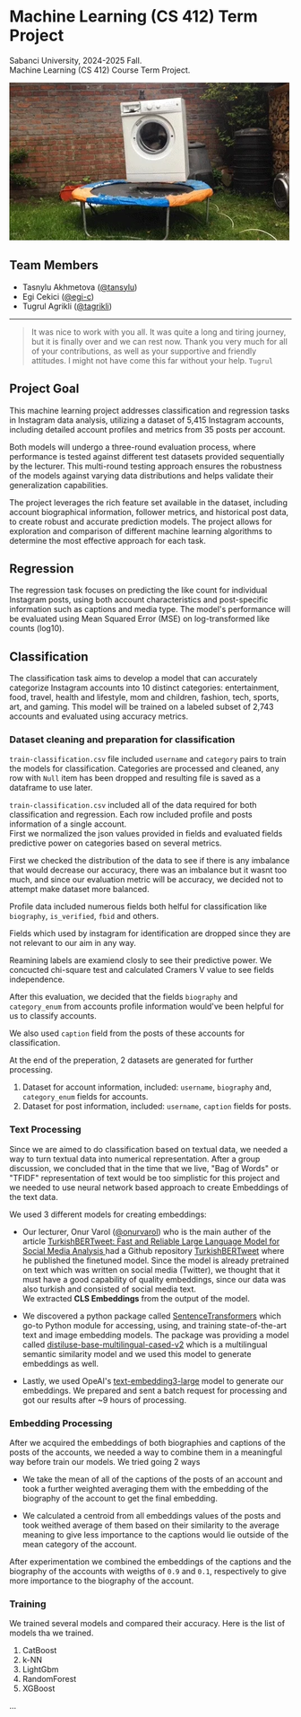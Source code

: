 # Machine Learning (CS 412) Term Project

Sabanci University, 2024-2025 Fall.  
Machine Learning (CS 412) Course Term Project.

![](Media/washing-machine-trampoline.gif)

## Team Members

- Tasnylu Akhmetova ([@tansylu](https://github.com/tansylu))
- Egi Cekici ([@egi-c](https://github.com/egi-c))
- Tugrul Agrikli ([@tagrikli](https://github.com/Tagrikli))

---


> It was nice to work with you all. It was quite a long and tiring journey, but it is finally over and we can rest now. Thank you very much for all of your contributions, as well as your supportive and friendly attitudes. I might not have come this far without your help. `Tugrul`



## Project Goal

This machine learning project addresses classification and regression tasks in Instagram data analysis, utilizing a dataset of 5,415 Instagram accounts, including detailed account profiles and metrics from 35 posts per account.

Both models will undergo a three-round evaluation process, where performance is tested against different test datasets provided sequentially by the lecturer. This multi-round testing approach ensures the robustness of the models against varying data distributions and helps validate their generalization capabilities.

The project leverages the rich feature set available in the dataset, including account biographical information, follower metrics, and historical post data, to create robust and accurate prediction models. The project allows for exploration and comparison of different machine learning algorithms to determine the most effective approach for each task.


## Regression

The regression task focuses on predicting the like count for individual Instagram posts, using both account characteristics and post-specific information such as captions and media type. The model's performance will be evaluated using Mean Squared Error (MSE) on log-transformed like counts (log10).

## Classification

The classification task aims to develop a model that can accurately categorize Instagram accounts into 10 distinct categories: entertainment, food, travel, health and lifestyle, mom and children, fashion, tech, sports, art, and gaming. This model will be trained on a labeled subset of 2,743 accounts and evaluated using accuracy metrics.

### Dataset cleaning and preparation for classification

`train-classification.csv` file included `username` and `category` pairs to train the models for classification. Categories are processed and cleaned, any row with `Null` item has been dropped and resulting file is saved as a dataframe to use later.


`train-classification.csv` included all of the data required for both classification and regression. Each row included profile and posts information of a single account.  
First we normalized the json values provided in fields and evaluated fields predictive power on categories based on several metrics.  

First we checked the distribution of the data to see if there is any imbalance that would decrease our accuracy, there was an imbalance but it wasnt too much, and since our evaluation metric will be accuracy, we decided not to attempt make dataset more balanced.

Profile data included numerous fields both helful for classification like `biography`, `is_verified`, `fbid` and others. 

Fields which used by instagram for identification are dropped since they are not relevant to our aim in any way.

Reamining labels are examiend closly to see their predictive power. We concucted chi-square test and calculated Cramers V value to see fields independence.

After this evaluation, we decided that the fields `biography` and `category_enum` from accounts profile information would've been helpful for us to classify accounts. 

We also used `caption` field from the posts of these accounts for classification.

At the end of the preperation, 2 datasets are generated for further processing.

1. Dataset for account information, included: `username`, `biography` and, `category_enum` fields for accounts.
2. Dataset for post information, included: `username`, `caption` fields for posts.

### Text Processing

Since we are aimed to do classification based on textual data, we needed a way to turn textual data into numerical representation. After a group discussion, we concluded that in the time that we live, "Bag of Words" or "TFIDF" representation of text would be too simplistic for this project and we needed to use neural network based approach to create Embeddings of the text data. 

We used 3 different models for creating embeddings:

- Our lecturer, Onur Varol ([@onurvarol](https://github.com/onurvarol))  who is the main auther of the article [TurkishBERTweet: Fast and Reliable Large Language Model for Social Media Analysis
](https://arxiv.org/abs/2311.18063) had a Github repository [TurkishBERTweet](https://github.com/ViralLab/TurkishBERTweet) where he published the finetuned model. Since the model is already pretrained on text which was written on social media (Twitter), we thought that it must have a good capability of quality embeddings, since our data was also turkish and consisted of social media text.  
We extracted **CLS Embeddings** from the output of the model.

- We discovered a python package called [SentenceTransformers](https://www.sbert.net/index.html) which go-to Python module for accessing, using, and training state-of-the-art text and image embedding models. The package was providing a model called [distiluse-base-multilingual-cased-v2](https://huggingface.co/sentence-transformers/distiluse-base-multilingual-cased-v2) which is a multilingual semantic similarity model and we used this model to generate embeddings as well.

- Lastly, we used OpeAI's [text-embedding3-large](https://platform.openai.com/docs/guides/embeddings) model to generate our embeddings. We prepared and sent a batch request for processing and got our results after ~9 hours of processing.


### Embedding Processing

After we acquired the embeddings of both biographies and captions of the posts of the accounts, we needed a way to combine them in a meaningful way before train our models. We tried going 2 ways

- We take the mean of all of the captions of the posts of an account and took a further weighted averaging them with the embedding of the biography of the account to get the final embedding.

- We calculated a centroid from all embeddings values of the posts and took weithed average of them based on their similarity to the average meaning to give less importance to the captions would lie outside of the mean category of the account.

After experimentation we combined the embeddings of the captions and the biography of the accounts with weigths of `0.9` and `0.1`, respectively to give more importance to the biography of the account.


### Training

We trained several models and compared their accuracy. 
Here is the list of models tha we trained.
1. CatBoost
2. k-NN
3. LightGbm
4. RandomForest
5. XGBoost


...